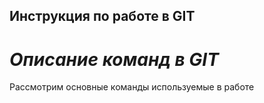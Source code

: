 ## **Инструкция по работе в GIT**

# *Описание команд в GIT*

Рассмотрим основные команды используемые в работе
